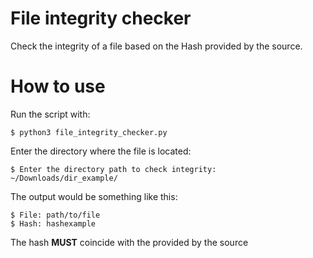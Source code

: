 # File integrity checker

Check the integrity of a file based on the Hash provided by the source.

# How to use

Run the script with:
```
$ python3 file_integrity_checker.py
```
Enter the directory where the file is located:
```
$ Enter the directory path to check integrity: ~/Downloads/dir_example/
```
The output would be something like this:
```
$ File: path/to/file
$ Hash: hashexample
```

The hash **MUST** coincide with the provided by the source

